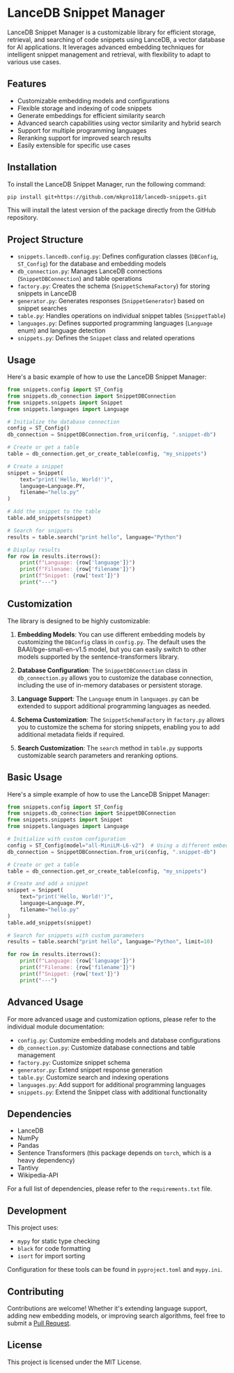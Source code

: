 # LanceDB Snippet Manager

LanceDB Snippet Manager is a customizable library for efficient storage,
retrieval, and searching of code snippets using LanceDB, a vector database for
AI applications. It leverages advanced embedding techniques for intelligent
snippet management and retrieval, with flexibility to adapt to various use cases.

## Features

- Customizable embedding models and configurations
- Flexible storage and indexing of code snippets
- Generate embeddings for efficient similarity search
- Advanced search capabilities using vector similarity and hybrid search
- Support for multiple programming languages
- Reranking support for improved search results
- Easily extensible for specific use cases

## Installation

To install the LanceDB Snippet Manager, run the following command:

```bash
pip install git+https://github.com/mkpro118/lancedb-snippets.git
```

This will install the latest version of the package directly from the GitHub repository.

## Project Structure

- `snippets.lancedb.config.py`: Defines configuration classes (`DBConfig`, `ST_Config`) for the database and embedding models
- `db_connection.py`: Manages LanceDB connections (`SnippetDBConnection`) and table operations
- `factory.py`: Creates the schema (`SnippetSchemaFactory`) for storing snippets in LanceDB
- `generator.py`: Generates responses (`SnippetGenerator`) based on snippet searches
- `table.py`: Handles operations on individual snippet tables (`SnippetTable`)
- `languages.py`: Defines supported programming languages (`Language` enum) and language detection
- `snippets.py`: Defines the `Snippet` class and related operations

## Usage

Here's a basic example of how to use the LanceDB Snippet Manager:

```python
from snippets.config import ST_Config
from snippets.db_connection import SnippetDBConnection
from snippets.snippets import Snippet
from snippets.languages import Language

# Initialize the database connection
config = ST_Config()
db_connection = SnippetDBConnection.from_uri(config, ".snippet-db")

# Create or get a table
table = db_connection.get_or_create_table(config, "my_snippets")

# Create a snippet
snippet = Snippet(
    text="print('Hello, World!')",
    language=Language.PY,
    filename="hello.py"
)

# Add the snippet to the table
table.add_snippets(snippet)

# Search for snippets
results = table.search("print hello", language="Python")

# Display results
for row in results.iterrows():
    print(f"Language: {row['language']}")
    print(f"Filename: {row['filename']}")
    print(f"Snippet: {row['text']}")
    print("---")
```

## Customization

The library is designed to be highly customizable:

1. **Embedding Models**: You can use different embedding models by customizing the `DBConfig` class in `config.py`. The default uses the BAAI/bge-small-en-v1.5 model, but you can easily switch to other models supported by the sentence-transformers library.

2. **Database Configuration**: The `SnippetDBConnection` class in `db_connection.py` allows you to customize the database connection, including the use of in-memory databases or persistent storage.

3. **Language Support**: The `Language` enum in `languages.py` can be extended to support additional programming languages as needed.

4. **Schema Customization**: The `SnippetSchemaFactory` in `factory.py` allows you to customize the schema for storing snippets, enabling you to add additional metadata fields if required.

5. **Search Customization**: The `search` method in `table.py` supports customizable search parameters and reranking options.

## Basic Usage

Here's a simple example of how to use the LanceDB Snippet Manager:

```python
from snippets.config import ST_Config
from snippets.db_connection import SnippetDBConnection
from snippets.snippets import Snippet
from snippets.languages import Language

# Initialize with custom configuration
config = ST_Config(model="all-MiniLM-L6-v2")  # Using a different embedding model
db_connection = SnippetDBConnection.from_uri(config, ".snippet-db")

# Create or get a table
table = db_connection.get_or_create_table(config, "my_snippets")

# Create and add a snippet
snippet = Snippet(
    text="print('Hello, World!')",
    language=Language.PY,
    filename="hello.py"
)
table.add_snippets(snippet)

# Search for snippets with custom parameters
results = table.search("print hello", language="Python", limit=10)

for row in results.iterrows():
    print(f"Language: {row['language']}")
    print(f"Filename: {row['filename']}")
    print(f"Snippet: {row['text']}")
    print("---")
```

## Advanced Usage

For more advanced usage and customization options, please refer to the individual module documentation:

- `config.py`: Customize embedding models and database configurations
- `db_connection.py`: Customize database connections and table management
- `factory.py`: Customize snippet schema
- `generator.py`: Extend snippet response generation
- `table.py`: Customize search and indexing operations
- `languages.py`: Add support for additional programming languages
- `snippets.py`: Extend the Snippet class with additional functionality

## Dependencies

- LanceDB
- NumPy
- Pandas
- Sentence Transformers (this package depends on `torch`, which is a heavy dependency)
- Tantivy
- Wikipedia-API

For a full list of dependencies, please refer to the `requirements.txt` file.

## Development

This project uses:

- `mypy` for static type checking
- `black` for code formatting
- `isort` for import sorting

Configuration for these tools can be found in `pyproject.toml` and `mypy.ini`.

## Contributing

Contributions are welcome! Whether it's extending language support, adding new embedding models, or improving search algorithms, feel free to submit a [Pull Request](https://github.com/mkpro118/lancedb-snippets/pulls).

## License

This project is licensed under the MIT License.
